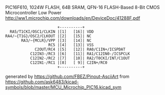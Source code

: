 PIC16F610, 1024W FLASH, 64B SRAM, QFN-16
FLASH-Based 8-Bit CMOS Microcontroller Low Power
http://ww1.microchip.com/downloads/en/DeviceDoc/41288F.pdf


	                       +----------+
	  RA5/T1CKI/OSC1/CLKIN |[1]   [16]| VDD
	RA4/~{T1G}/OSC2/CLKOUT |[2]   [15]| NC
	       RA3/~{MCLR}/VPP |[3]   [14]| NC
	                   RC5 |[4]   [13]| VSS
	             C2OUT/RC4 |[5]   [12]| RA0/C1IN+/ICSPDAT
	           C12IN3-/RC3 |[6]   [11]| RA1/C12IN0-/ICSPCLK
	           C12IN2-/RC2 |[7]   [10]| RA2/T0CKI/INT/C1OUT
	           C12IN1-/RC1 |[8]   [ 9]| C2IN+/RC0
	                       +----------+


generated by https://github.com/FBEZ/Pinout-AsciiArt from https://github.com/ask6483/kicad-symbols/blob/master/MCU_Microchip_PIC16.kicad_sym
